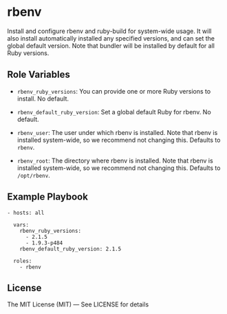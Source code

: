rbenv
=====

Install and configure rbenv and ruby-build for system-wide usage. It will also install automatically installed any specified versions, and can set the global default version. Note that bundler will be installed by default for all Ruby versions.


Role Variables
--------------

* `rbenv_ruby_versions`: You can provide one or more Ruby versions to install. No default.
* `rbenv_default_ruby_version`: Set a global default Ruby for rbenv. No default.

* `rbenv_user`: The user under which rbenv is installed. Note that rbenv is installed system-wide, so we recommend not changing this. Defaults to `rbenv`.
* `rbenv_root`: The directory where rbenv is installed. Note that rbenv is installed system-wide, so we recommend not changing this. Defaults to `/opt/rbenv`.



Example Playbook
----------------

    - hosts: all

      vars:
        rbenv_ruby_versions:
          - 2.1.5
          - 1.9.3-p484
        rbenv_default_ruby_version: 2.1.5

      roles:
        - rbenv


License
-------

The MIT License (MIT) — See LICENSE for details
